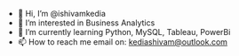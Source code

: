- 👋 Hi, I’m @ishivamkedia
- 👀 I’m interested in Business Analytics
- 🌱 I’m currently learning Python, MySQL, Tableau, PowerBi 
- 📫 How to reach me email on: kediashivam@outlook.com

<!---
ishivamkedia/ishivamkedia is a ✨ special ✨ repository because its `README.md` (this file) appears on your GitHub profile.
You can click the Preview link to take a look at your changes.
--->
